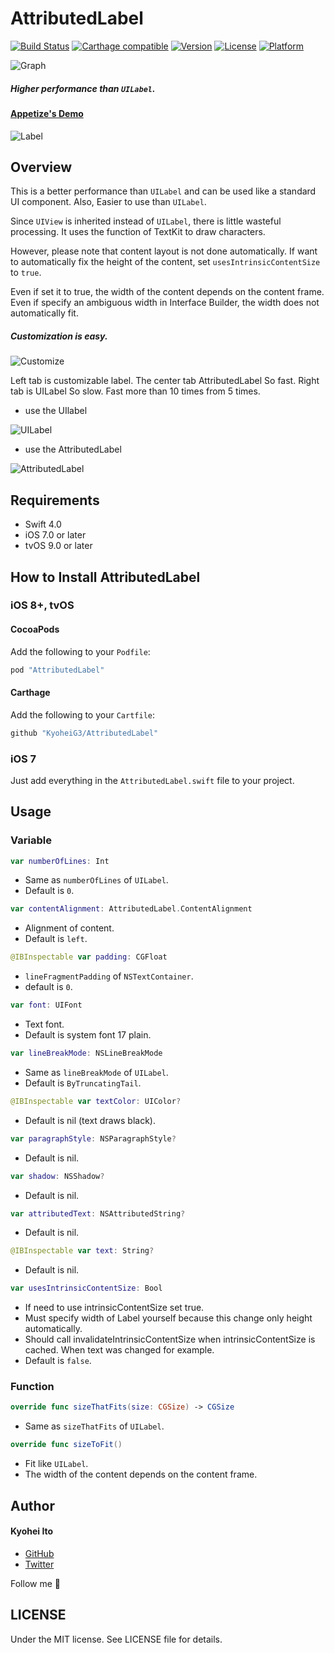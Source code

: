 # AttributedLabel

[![Build Status](https://travis-ci.org/KyoheiG3/AttributedLabel.svg?branch=master)](https://travis-ci.org/KyoheiG3/AttributedLabel)
[![Carthage compatible](https://img.shields.io/badge/Carthage-compatible-4BC51D.svg?style=flat)](https://github.com/Carthage/Carthage)
[![Version](https://img.shields.io/cocoapods/v/AttributedLabel.svg?style=flat)](http://cocoadocs.org/docsets/AttributedLabel)
[![License](https://img.shields.io/cocoapods/l/AttributedLabel.svg?style=flat)](http://cocoadocs.org/docsets/AttributedLabel)
[![Platform](https://img.shields.io/cocoapods/p/AttributedLabel.svg?style=flat)](http://cocoadocs.org/docsets/AttributedLabel)

![Graph](https://github.com/KyoheiG3/assets/blob/master/AttributedLabel/performance_graph.png)

##### Higher performance than `UILabel`.

#### [Appetize's Demo](https://appetize.io/app/7q459fyg56828caye3ucdntqp0)

![Label](https://github.com/KyoheiG3/assets/blob/master/AttributedLabel/label.gif)

## Overview

This is a better performance than `UILabel` and can be used like a standard UI component.
Also, Easier to use than `UILabel`.

Since `UIView` is inherited instead of `UILabel`, there is little wasteful processing.
It uses the function of TextKit to draw characters.

However, please note that content layout is not done automatically.
If want to automatically fix the height of the content, set `usesIntrinsicContentSize` to `true`.

Even if set it to true, the width of the content depends on the content frame.
Even if specify an ambiguous width in Interface Builder, the width does not automatically fit.

##### Customization is easy.

![Customize](https://github.com/KyoheiG3/assets/blob/master/AttributedLabel/customize.gif)

Left tab is customizable label. The center tab AttributedLabel So fast. Right tab is UILabel So slow. Fast more than 10 times from 5 times.

- use the UIlabel

![UILabel](https://github.com/KyoheiG3/assets/blob/master/AttributedLabel/ui_label.png)

- use the AttributedLabel

![AttributedLabel](https://github.com/KyoheiG3/assets/blob/master/AttributedLabel/attributed_label.png)

## Requirements

- Swift 4.0
- iOS 7.0 or later
- tvOS 9.0 or later

## How to Install AttributedLabel

### iOS 8+, tvOS

#### CocoaPods

Add the following to your `Podfile`:

```Ruby
pod "AttributedLabel"
```

#### Carthage

Add the following to your `Cartfile`:

```Ruby
github "KyoheiG3/AttributedLabel"
```

### iOS 7

Just add everything in the `AttributedLabel.swift` file to your project.

## Usage

### Variable

```swift
var numberOfLines: Int
```
- Same as `numberOfLines` of `UILabel`.
- Default is `0`.

```swift
var contentAlignment: AttributedLabel.ContentAlignment
```
- Alignment of content.
- Default is `left`.

```swift
@IBInspectable var padding: CGFloat
```
- `lineFragmentPadding` of `NSTextContainer`.
- default is `0`.

```swift
var font: UIFont
```
- Text font.
- Default is system font 17 plain.

```swift
var lineBreakMode: NSLineBreakMode
```
- Same as `lineBreakMode` of `UILabel`.
- Default is `ByTruncatingTail`.

```swift
@IBInspectable var textColor: UIColor?
```
- Default is nil (text draws black).

```swift
var paragraphStyle: NSParagraphStyle?
```
- Default is nil.

```swift
var shadow: NSShadow?
```
- Default is nil.

```swift
var attributedText: NSAttributedString?
```
- Default is nil.

```swift
@IBInspectable var text: String?
```
- Default is nil.

```swift
var usesIntrinsicContentSize: Bool
```
- If need to use intrinsicContentSize set true.
- Must specify width of Label yourself because this change only height automatically.
- Should call invalidateIntrinsicContentSize when intrinsicContentSize is cached. When text was changed for example.
- Default is `false`.

### Function

```swift
override func sizeThatFits(size: CGSize) -> CGSize
```
- Same as `sizeThatFits` of `UILabel`.

```swift
override func sizeToFit()
```
- Fit like `UILabel`.
- The width of the content depends on the content frame.

## Author

#### Kyohei Ito

- [GitHub](https://github.com/kyoheig3)
- [Twitter](https://twitter.com/kyoheig3)

Follow me 🎉

## LICENSE

Under the MIT license. See LICENSE file for details.
